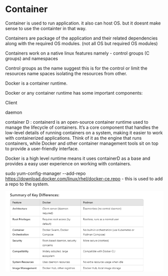 # Container

Container is used to run application. it also can host OS. but it doesnt make sense to use the containter in that way.

Containers are package of the application and their related dependencies along with the required OS modules. (not all OS but required OS modules)

Containers work on a native linux features namely - control groups (C groups) and namespaces 

Control groups as the name suggest this is for the control or limit the resources
name spaces isolating the resources from other.

Docker is a container runtime.

Docker or any container runtime has some important components:

Client

daemon

container D : containerd is an open-source container runtime used to manage the lifecycle of containers. It’s a core component that handles the low-level details of running containers on a system, making it easier to work with containerized applications. Think of it as the engine that runs containers, while Docker and other container management tools sit on top to provide a user-friendly interface.

Docker is a high level runtime means it uses containerD as a base and provides a easy user experience on working with containers. 

 sudo yum-config-manager --add-repo https://download.docker.com/linux/rhel/docker-ce.repo - this is used to add a repo to the system.

![alt text](image.png)




